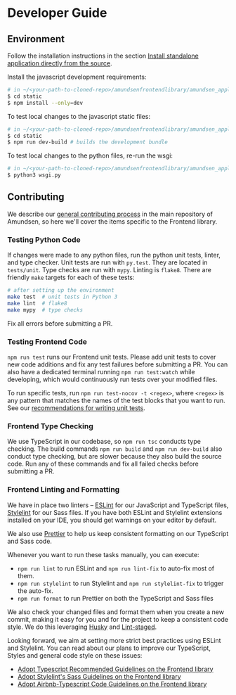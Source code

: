 # Developer Guide

## Environment
Follow the installation instructions in the section [Install standalone application directly from the source](https://github.com/lyft/amundsenfrontendlibrary/blob/master/docs/installation.md#install-standalone-application-directly-from-the-source).

Install the javascript development requirements:
```bash
# in ~/<your-path-to-cloned-repo>/amundsenfrontendlibrary/amundsen_application
$ cd static
$ npm install --only=dev
```

To test local changes to the javascript static files:
```bash
# in ~/<your-path-to-cloned-repo>/amundsenfrontendlibrary/amundsen_application
$ cd static
$ npm run dev-build # builds the development bundle
```

To test local changes to the python files, re-run the wsgi:
```bash
# in ~/<your-path-to-cloned-repo>/amundsenfrontendlibrary/amundsen_application
$ python3 wsgi.py
```

## Contributing
We describe our [general contributing process](https://lyft.github.io/amundsen/CONTRIBUTING/) in the main repository of Amundsen, so here we'll cover the items specific to the Frontend library.

### Testing Python Code
If changes were made to any python files, run the python unit tests, linter, and type checker. Unit tests are run with `py.test`. They are located in `tests/unit`. Type checks are run with `mypy`. Linting is `flake8`. There are friendly `make` targets for each of these tests:
```bash
# after setting up the environment
make test  # unit tests in Python 3
make lint  # flake8
make mypy  # type checks
```
Fix all errors before submitting a PR.

### Testing Frontend Code
`npm run test` runs our Frontend unit tests. Please add unit tests to cover new code additions and fix any test failures before submitting a PR. You can also have a dedicated terminal running `npm run test:watch` while developing, which would continuously run tests over your modified files.

To run specific tests, run `npm run test-nocov -t <regex>`, where `<regex>` is any pattern that matches the names of the test blocks that you want to run. See our [recommendations for writing unit tests](https://github.com/lyft/amundsenfrontendlibrary/blob/master/docs/recommended_practices.md).

### Frontend Type Checking
We use TypeScript in our codebase, so `npm run tsc` conducts type checking. The build commands `npm run build` and `npm run dev-build` also conduct type checking, but are slower because they also build the source code. Run any of these commands and fix all failed checks before submitting a PR.

### Frontend Linting and Formatting
We have in place two linters – [ESLint][eslint] for our JavaScript and TypeScript files, [Stylelint][stylelint] for our Sass files. If you have both ESLint and Stylelint extensions installed on your IDE, you should get warnings on your editor by default.

We also use [Prettier][prettier] to help us keep consistent formatting on our TypeScript and Sass code.

Whenever you want to run these tasks manually, you can execute:

* `npm run lint` to run ESLint and `npm run lint-fix` to auto-fix most of them.
* `npm run stylelint` to run Stylelint and `npm run stylelint-fix` to trigger the auto-fix.
* `npm run format` to run Prettier on both the TypeScript and Sass files

We also check your changed files and format them when you create a new commit, making it easy for you and for the project to keep a consistent code style. We do this leveraging [Husky][husky] and [Lint-staged][lint-staged].

Looking forward, we aim at setting more strict best practices using ESLint and Stylelint. You can read about our plans to improve our TypeScript, Styles and general code style on these issues:
* [Adopt Typescript Recommended Guidelines on the Frontend library][typescript-issue]
* [Adopt Stylelint's Sass Guidelines on the Frontend library][stylelint-issue]
* [Adopt Airbnb-Typescript Code Guidelines on the Frontend library][airbnb-issue]

[eslint]: https://eslint.org/
[stylelint]: https://stylelint.io/
[prettier]: https://prettier.io/
[husky]: https://github.com/typicode/husky
[lint-staged]: https://github.com/okonet/lint-staged
[typescript-issue]: https://github.com/lyft/amundsen/issues/503
[airbnb-issue]: https://github.com/lyft/amundsen/issues/502
[stylelint-issue]: https://github.com/lyft/amundsen/issues/501


